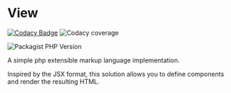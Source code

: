 # View

[![Codacy Badge](https://app.codacy.com/project/badge/Grade/0b5e12ad70a14db193d0732c2eb06d6a)](https://www.codacy.com/gh/genius257/view/dashboard?utm_source=github.com&amp;utm_medium=referral&amp;utm_content=genius257/view&amp;utm_campaign=Badge_Grade)
![Codacy coverage](https://img.shields.io/codacy/coverage/0b5e12ad70a14db193d0732c2eb06d6a)

![Packagist PHP Version](https://img.shields.io/packagist/dependency-v/genius257/view/php)

A simple php extensible markup language implementation.

Inspired by the JSX format, this solution allows you to define components and render the resulting HTML.